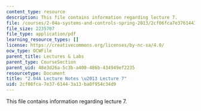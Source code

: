 ```yaml
---
content_type: resource
description: This file contains information regarding lecture 7.
file: /courses/2-04a-systems-and-controls-spring-2013/2cf06fca7e3761443a13ba0f954c34d9_MIT2_04AS13_Lecture7.pdf
file_size: 2235707
file_type: application/pdf
learning_resource_types: []
license: https://creativecommons.org/licenses/by-nc-sa/4.0/
ocw_type: OCWFile
parent_title: Lectures & Labs
parent_type: CourseSection
parent_uid: 48e3d26a-5c3b-a400-486b-434949ef2235
resourcetype: Document
title: "2.04A Lecture Notes \u2013 Lecture 7"
uid: 2cf06fca-7e37-6144-3a13-ba0f954c34d9
---
```

This file contains information regarding lecture 7.